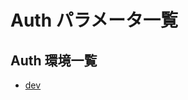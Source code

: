 # Auth パラメータ一覧
## Auth 環境一覧

- [dev](https://x-connectnetworks.github.io/document/Auth/dev/index.html)
